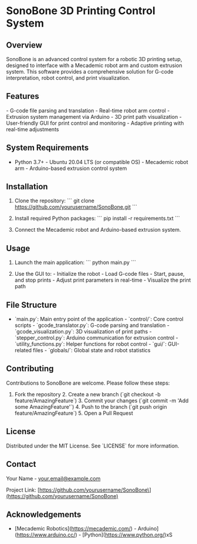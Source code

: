 # SonoBone 3D Printing Control System

## Overview

SonoBone is an advanced control system for a robotic 3D printing setup,
designed to interface with a Mecademic robot arm and custom extrusion
system. This software provides a comprehensive solution for G-code
interpretation, robot control, and print visualization.

## Features

\- G-code file parsing and translation - Real-time robot arm control -
Extrusion system management via Arduino - 3D print path visualization -
User-friendly GUI for print control and monitoring - Adaptive printing
with real-time adjustments

## System Requirements

- Python 3.7+ - Ubuntu 20.04 LTS (or compatible OS) - Mecademic robot
arm - Arduino-based extrusion control system

## Installation

1. Clone the repository: \`\`\` git clone
https://github.com/yourusername/SonoBone.git \`\`\`

2. Install required Python packages: \`\`\` pip install -r
requirements.txt \`\`\`

3. Connect the Mecademic robot and Arduino-based extrusion system.

## Usage

1. Launch the main application: \`\`\` python main.py \`\`\`

2. Use the GUI to:  - Initialize the robot  - Load G-code files  -
Start, pause, and stop prints  - Adjust print parameters in real-time  -
Visualize the print path

## File Structure

- \`main.py\`: Main entry point of the application - \`control/\`: Core
control scripts  - \`gcode_translator.py\`: G-code parsing and
translation  - \`gcode_visualization.py\`: 3D visualization of print
paths  - \`stepper_control.py\`: Arduino communication for extrusion
control  - \`utility_functions.py\`: Helper functions for robot
control - \`gui/\`: GUI-related files - \`globals/\`: Global state and
robot statistics

## Contributing

Contributions to SonoBone are welcome. Please follow these steps:

1. Fork the repository 2. Create a new branch (\`git checkout -b
feature/AmazingFeature\`) 3. Commit your changes (\`git commit -m \'Add
some AmazingFeature\'\`) 4. Push to the branch (\`git push origin
feature/AmazingFeature\`) 5. Open a Pull Request

## License

Distributed under the MIT License. See \`LICENSE\` for more information.

## Contact

Your Name - your.email@example.com

Project Link:
[https://github.com/yourusername/SonoBone\](https://github.com/yourusername/SonoBone)

## Acknowledgements

- \[Mecademic Robotics\](https://mecademic.com/) -
Arduino\](https://www.arduino.cc/) -
[Python\](https://www.python.org/)xS
